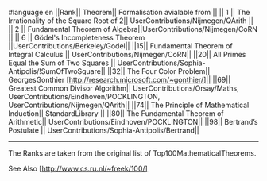 #language en
||Rank|| Theorem|| Formalisation avialable from ||
|| 1 || The Irrationality of the Square Root of 2|| UserContributions/Nijmegen/QArith ||
|| 2 || Fundamental Theorem of Algebra||UserContributions/Nijmegen/CoRN ||
|| 6 || Gödel's Incompleteness Theorem ||UserContributions/Berkeley/Godel||
||15|| Fundamental Theorem of Integral Calculus || UserContributions/Nijmegen/CoRN||
||20|| All Primes Equal the Sum of Two Squares || UserContributions/Sophia-Antipolis/!SumOfTwoSquare||
||32|| The Four Color Problem|| GeorgesGonthier [http://research.microsoft.com/~gonthier/]||
||69|| Greatest Common Divisor Algorithm|| UserContributions/Orsay/Maths, UserContributions/Eindhoven/POCKLINGTON, UserContributions/Nijmegen/QArith||
||74|| The Principle of Mathematical Induction|| StandardLibrary ||
||80|| The Fundamental Theorem of Arithmetic|| UserContributions/Eindhoven/POCKLINGTON||
||98|| Bertrand’s Postulate || UserContributions/Sophia-Antipolis/Bertrand||

----
The Ranks are taken from the original list of Top100MathematicalTheorems.

See Also [http://www.cs.ru.nl/~freek/100/]

